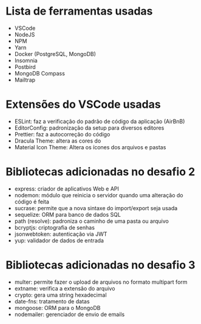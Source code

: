 # Lista de ferramentas usadas

- VSCode
- NodeJS
- NPM
- Yarn
- Docker (PostgreSQL, MongoDB)
- Insomnia
- Postbird
- MongoDB Compass
- Mailtrap

# Extensões do VSCode usadas

- ESLint: faz a verificação do padrão de código da aplicação (AirBnB)
- EditorConfig: padronização da setup para diversos editores
- Prettier: faz a autocorreção do código
- Dracula Theme: altera as cores do
- Material Icon Theme: Altera os ícones dos arquivos e pastas

# Bibliotecas adicionadas no desafio 2

- express: criador de aplicativos Web e API
- nodemon: módulo que reinicia o servidor quando uma alteração do código é feita
- sucrase: permite que a nova sintaxe do import/export seja usada
- sequelize: ORM para banco de dados SQL
- path (resolve): padroniza o caminho de uma pasta ou arquivo
- bcryptjs: criptografia de senhas
- jsonwebtoken: autenticação via JWT
- yup: validador de dados de entrada

# Bibliotecas adicionadas no desafio 3

- multer: permite fazer o upload de arquivos no formato multipart form
- extname: verifica a extensão do arquivo
- crypto: gera uma string hexadecimal
- date-fns: tratamento de datas
- mongoose: ORM para o MongoDB
- nodemailer: gerenciador de envio de emails
